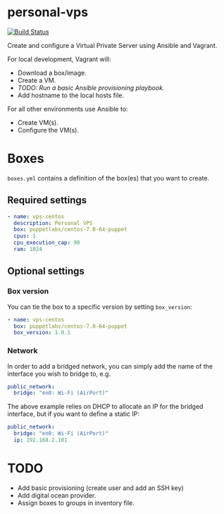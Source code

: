 # personal-vps

[![Build Status](https://travis-ci.org/craighurley/vagrant-vps.svg?branch=master)](https://travis-ci.org/craighurley/vagrant-vps)

Create and configure a Virtual Private Server using Ansible and Vagrant.

For local development, Vagrant will:
- Download a box/image.
- Create a VM.
- _TODO: Run a basic Ansible provisioning playbook._
- Add hostname to the local hosts file.

For all other environments use Ansible to:
- Create VM(s).
- Configure the VM(s).

# Boxes

`boxes.yml` contains a definition of the box(es) that you want to create.

## Required settings

```yaml
- name: vps-centos
  description: Personal VPS
  box: puppetlabs/centos-7.0-64-puppet
  cpus: 1
  cpu_execution_cap: 90
  ram: 1024
```

## Optional settings

### Box version

You can tie the box to a specific version by setting `box_version`:

```yaml
- name: vps-centos
  box: puppetlabs/centos-7.0-64-puppet
  box_version: 1.0.1
```

### Network

In order to add a bridged network, you can simply add the name of the interface you wish to bridge to, e.g.

```yaml
public_network:
  bridge: "en0: Wi-Fi (AirPort)"
```

The above example relies on DHCP to allocate an IP for the bridged interface, but if you want to define a static IP:

```yaml
public_network:
  bridge: "en0: Wi-Fi (AirPort)"
  ip: 192.168.2.101
```

# TODO

- Add basic provisioning (create user and add an SSH key)
- Add digital ocean provider.
- Assign boxes to groups in inventory file.
